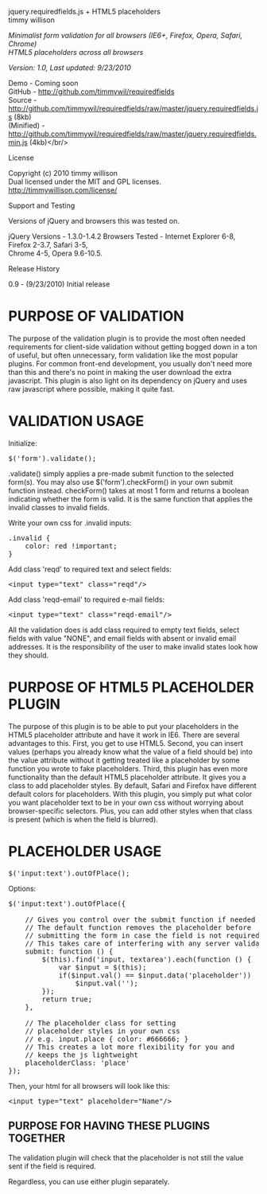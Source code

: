 jquery.requiredfields.js + HTML5 placeholders<br/>
timmy willison

*Minimalist form validation for all browsers (IE6+, Firefox, Opera, Safari, Chrome)*<br/>
*HTML5 placeholders across all browsers*

*Version: 1.0, Last updated: 9/23/2010*

Demo         - Coming soon<br/>
GitHub       - <a href="http://github.com/timmywil/requiredfields">http://github.com/timmywil/requiredfields</a><br/>
Source       - <a href="http://github.com/timmywil/requiredfields/raw/master/jquery.requiredfields.js">http://github.com/timmywil/requiredfields/raw/master/jquery.requiredfields.js</a> (8kb)<br/>
(Minified)   - <a href="http://github.com/timmywil/password123/raw/master/jquery.requiredfields.min.js">http://github.com/timmywil/requiredfields/raw/master/jquery.requiredfields.min.js</a> (4kb)</br/>

License

Copyright (c) 2010 timmy willison<br/>
Dual licensed under the MIT and GPL licenses.<br/>
http://timmywillison.com/license/

Support and Testing

Versions of jQuery and browsers this was tested on.

jQuery Versions - 1.3.0-1.4.2
Browsers Tested - Internet Explorer 6-8, Firefox 2-3.7, Safari 3-5, <br/>
Chrome 4-5, Opera 9.6-10.5.

Release History

0.9   - (9/23/2010) Initial release

<h1>PURPOSE OF VALIDATION</h1>

The purpose of the validation plugin is to provide the most often needed requirements for client-side validation without getting bogged down in a ton of useful, but often unnecessary, form validation like the most popular plugins. For common front-end development, you usually don't need more than this and there's no point in making the user download the extra javascript. This plugin is also light on its dependency on jQuery and uses raw javascript where possible, making it quite fast.

<h1>VALIDATION USAGE</h1>

Initialize:
<pre>
$('form').validate();
</pre>

.validate() simply applies a pre-made submit function to the selected form(s).  You may also use $('form').checkForm() in your own submit function instead.  checkForm() takes at most 1 form and returns a boolean indicating whether the form is valid.  It is the same function that applies the invalid classes to invalid fields.

Write your own css for .invalid inputs:
<pre>
.invalid {
    color: red !important;
}
</pre>

Add class 'reqd' to required text and select fields:
<pre>
&lt;input type=&quot;text&quot; class=&quot;reqd&quot;/&gt;
</pre>

Add class 'reqd-email' to required e-mail fields:
<pre>
&lt;input type=&quot;text&quot; class=&quot;reqd-email&quot;/&gt;
</pre>

All the validation does is add class required to empty text fields, 
select fields with value "NONE", and email fields with absent or invalid email addresses.
It is the responsibility of the user to make invalid states look how they should.


<h1>PURPOSE OF HTML5 PLACEHOLDER PLUGIN</h1>

The purpose of this plugin is to be able to put your placeholders in the HTML5 placeholder attribute and have it work in IE6.  There are several advantages to this.  First, you get to use HTML5.  Second, you can insert values (perhaps you already know what the value of a field should be) into the value attribute without it getting treated like a placeholder by some function you wrote to fake placeholders.  Third, this plugin has even more functionality than the default HTML5 placeholder attribute.  It gives you a class to add placeholder styles.  By default, Safari and Firefox have different default colors for placeholders.  With this plugin, you simply put what color you want placeholder text to be in your own css without worrying about browser-specific selectors.  Plus, you can add other styles when that class is present (which is when the field is blurred).

<h1>PLACEHOLDER USAGE</h1>

<pre>
$('input:text').outOfPlace();
</pre>

Options:
<pre>
$('input:text').outOfPlace({
    
    // Gives you control over the submit function if needed
    // The default function removes the placeholder before
    // submitting the form in case the field is not required client-side
    // This takes care of interfering with any server validation
    submit: function () {
        $(this).find('input, textarea').each(function () {
            var $input = $(this);
            if($input.val() == $input.data('placeholder'))
                $input.val('');
        });
        return true;
    },

    // The placeholder class for setting
    // placeholder styles in your own css
    // e.g. input.place { color: #666666; }
    // This creates a lot more flexibility for you and
    // keeps the js lightweight
    placeholderClass: 'place'
});
</pre>
  
Then, your html for all browsers will look like this:
<pre>
&lt;input type=&quot;text&quot; placeholder=&quot;Name&quot;/&gt;
</pre>

<h2>PURPOSE FOR HAVING THESE PLUGINS TOGETHER</h2>

The validation plugin will check that the placeholder is not
still the value sent if the field is required.

Regardless, you can use either plugin separately.